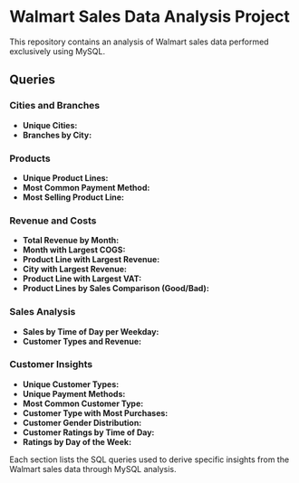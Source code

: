 # Walmart Sales Data Analysis Project

This repository contains an analysis of Walmart sales data performed exclusively using MySQL.

## Queries

### Cities and Branches
- **Unique Cities:** 
- **Branches by City:** 

### Products
- **Unique Product Lines:** 
- **Most Common Payment Method:** 
- **Most Selling Product Line:** 

### Revenue and Costs
- **Total Revenue by Month:** 
- **Month with Largest COGS:** 
- **Product Line with Largest Revenue:** 
- **City with Largest Revenue:** 
- **Product Line with Largest VAT:** 
- **Product Lines by Sales Comparison (Good/Bad):** 

### Sales Analysis
- **Sales by Time of Day per Weekday:** 
- **Customer Types and Revenue:** 

### Customer Insights
- **Unique Customer Types:** 
- **Unique Payment Methods:** 
- **Most Common Customer Type:** 
- **Customer Type with Most Purchases:** 
- **Customer Gender Distribution:** 
- **Customer Ratings by Time of Day:** 
- **Ratings by Day of the Week:** 

Each section lists the SQL queries used to derive specific insights from the Walmart sales data through MySQL analysis.
